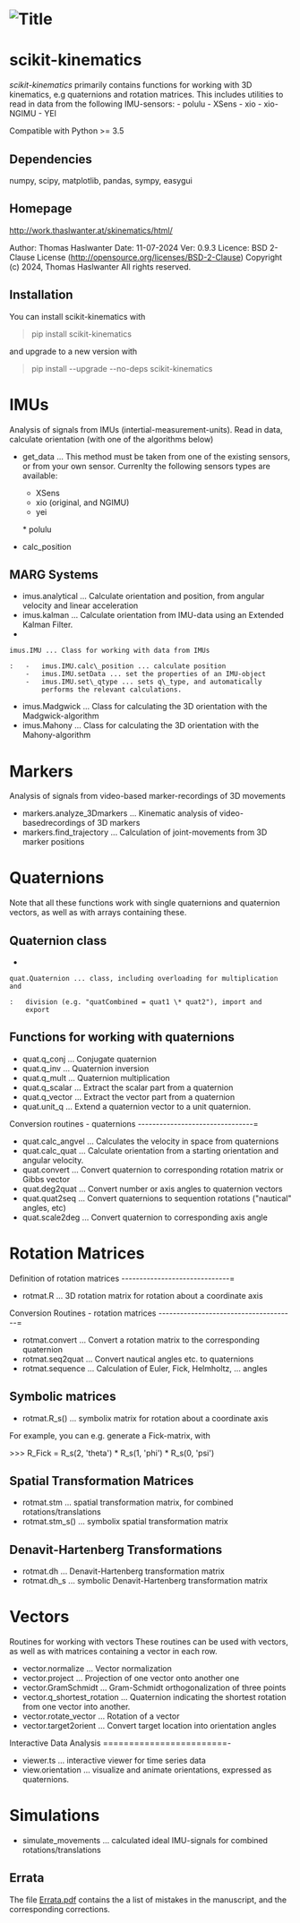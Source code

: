 ![Title](docs/Images/skinematics.png)
===
scikit-kinematics
===

*scikit-kinematics* primarily contains functions for working with 3D
kinematics, e.g quaternions and rotation matrices. This includes
utilities to read in data from the following IMU-sensors: - polulu -
XSens - xio - xio-NGIMU - YEI

Compatible with Python &gt;= 3.5

Dependencies
------------

numpy, scipy, matplotlib, pandas, sympy, easygui

Homepage
--------

<http://work.thaslwanter.at/skinematics/html/>

Author: Thomas Haslwanter Date: 11-07-2024 Ver: 0.9.3 Licence: BSD
2-Clause License (<http://opensource.org/licenses/BSD-2-Clause>)
Copyright (c) 2024, Thomas Haslwanter All rights reserved.

Installation
------------

You can install scikit-kinematics with

> pip install scikit-kinematics

and upgrade to a new version with

> pip install --upgrade --no-deps scikit-kinematics

IMUs
====

Analysis of signals from IMUs (intertial-measurement-units). Read in
data, calculate orientation (with one of the algorithms below)

-   get\_data ... This method must be taken from one of the existing
    sensors, or from your own sensor. Currenlty the following sensors
    types are available:
    -   XSens
    -   xio (original, and NGIMU)
    -   yei

    \* polulu
-   calc\_position

MARG Systems
------------

-   imus.analytical ... Calculate orientation and position, from angular
    velocity and linear acceleration
-   imus.kalman ... Calculate orientation from IMU-data using an
    Extended Kalman Filter.
-   

    imus.IMU ... Class for working with data from IMUs

    :   -   imus.IMU.calc\_position ... calculate position
        -   imus.IMU.setData ... set the properties of an IMU-object
        -   imus.IMU.set\_qtype ... sets q\_type, and automatically
            performs the relevant calculations.

-   imus.Madgwick ... Class for calculating the 3D orientation with the
    Madgwick-algorithm
-   imus.Mahony ... Class for calculating the 3D orientation with the
    Mahony-algorithm

Markers
=======

Analysis of signals from video-based marker-recordings of 3D movements

-   markers.analyze\_3Dmarkers ... Kinematic analysis of
    video-basedrecordings of 3D markers
-   markers.find\_trajectory ... Calculation of joint-movements from 3D
    marker positions

Quaternions
===========

Note that all these functions work with single quaternions and
quaternion vectors, as well as with arrays containing these.

Quaternion class
----------------

-   

    quat.Quaternion ... class, including overloading for multiplication and

    :   division (e.g. "quatCombined = quat1 \* quat2"), import and
        export

Functions for working with quaternions
--------------------------------------

-   quat.q\_conj ... Conjugate quaternion
-   quat.q\_inv ... Quaternion inversion
-   quat.q\_mult ... Quaternion multiplication
-   quat.q\_scalar ... Extract the scalar part from a quaternion
-   quat.q\_vector ... Extract the vector part from a quaternion
-   quat.unit\_q ... Extend a quaternion vector to a unit quaternion.

Conversion routines - quaternions
--------------------------------=

-   quat.calc\_angvel ... Calculates the velocity in space from
    quaternions
-   quat.calc\_quat ... Calculate orientation from a starting
    orientation and angular velocity.
-   quat.convert ... Convert quaternion to corresponding rotation matrix
    or Gibbs vector
-   quat.deg2quat ... Convert number or axis angles to quaternion
    vectors
-   quat.quat2seq ... Convert quaternions to sequention rotations
    ("nautical" angles, etc)
-   quat.scale2deg ... Convert quaternion to corresponding axis angle

Rotation Matrices
=================

Definition of rotation matrices
------------------------------=

-   rotmat.R ... 3D rotation matrix for rotation about a coordinate axis

Conversion Routines - rotation matrices
--------------------------------------=

-   rotmat.convert ... Convert a rotation matrix to the corresponding
    quaternion
-   rotmat.seq2quat ... Convert nautical angles etc. to quaternions
-   rotmat.sequence ... Calculation of Euler, Fick, Helmholtz, ...
    angles

Symbolic matrices
-----------------

-   rotmat.R\_s() ... symbolix matrix for rotation about a coordinate
    axis

For example, you can e.g. generate a Fick-matrix, with

&gt;&gt;&gt; R\_Fick = R\_s(2, 'theta') \* R\_s(1, 'phi') \* R\_s(0,
'psi')

Spatial Transformation Matrices
-------------------------------

-   rotmat.stm ... spatial transformation matrix, for combined
    rotations/translations
-   rotmat.stm\_s() ... symbolix spatial transformation matrix

Denavit-Hartenberg Transformations
----------------------------------

-   rotmat.dh ... Denavit-Hartenberg transformation matrix
-   rotmat.dh\_s ... symbolic Denavit-Hartenberg transformation matrix

Vectors
=======

Routines for working with vectors These routines can be used with
vectors, as well as with matrices containing a vector in each row.

-   vector.normalize ... Vector normalization
-   vector.project ... Projection of one vector onto another one
-   vector.GramSchmidt ... Gram-Schmidt orthogonalization of three
    points
-   vector.q\_shortest\_rotation ... Quaternion indicating the shortest
    rotation from one vector into another.
-   vector.rotate\_vector ... Rotation of a vector
-   vector.target2orient ... Convert target location into orientation
    angles

Interactive Data Analysis
========================-

-   viewer.ts ... interactive viewer for time series data
-   view.orientation ... visualize and animate orientations, expressed
    as quaternions.

Simulations
===========

- simulate_movements ... calculated ideal IMU-signals for combined rotations/translations

## Errata
The file [Errata.pdf](Errata.pdf) contains the a list of mistakes in the manuscript, and
the corresponding corrections.
